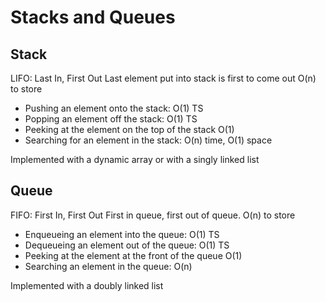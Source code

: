 # Stacks and Queues

## Stack
LIFO: Last In, First Out
Last element put into stack is first to come out
O(n) to store

- Pushing an element onto the stack: O(1) TS
- Popping an element off the stack: O(1) TS
- Peeking at the element on the top of the stack O(1)
- Searching for an element in the stack: O(n) time, O(1) space

Implemented with a dynamic array or with a singly linked list

## Queue
FIFO: First In, First Out
First in queue, first out of queue.
O(n) to store

- Enqueueing an element into the queue: O(1) TS
- Dequeueing an element out of the queue: O(1) TS
- Peeking at the element at the front of the queue O(1)
- Searching an element in the queue: O(n)

Implemented with a doubly linked list